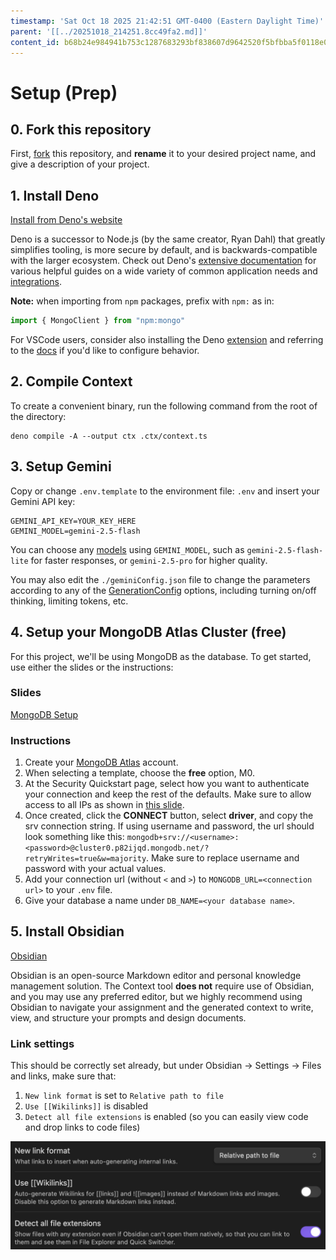 ```yaml
---
timestamp: 'Sat Oct 18 2025 21:42:51 GMT-0400 (Eastern Daylight Time)'
parent: '[[../20251018_214251.8cc49fa2.md]]'
content_id: b68b24e984941b753c1287683293bf838607d9642520f5bfbba5f0118e026e1f
---
```


# Setup (Prep)

## 0. Fork this repository

First, [fork](https://docs.github.com/en/pull-requests/collaborating-with-pull-requests/working-with-forks/fork-a-repo#forking-a-repository) this repository, and **rename** it to your desired project name, and give a description of your project.

## 1. Install Deno

[Install from Deno's website](https://deno.com)

Deno is a successor to Node.js (by the same creator, Ryan Dahl) that greatly simplifies tooling, is more secure by default, and is backwards-compatible with the larger ecosystem. Check out Deno's [extensive documentation](https://docs.deno.com/runtime/) for various helpful guides on a wide variety of common application needs and [integrations](https://docs.deno.com/examples/).

**Note:** when importing from `npm` packages, prefix with `npm:` as in:

```typescript
import { MongoClient } from "npm:mongo"
```

For VSCode users, consider also installing the Deno [extension](https://marketplace.visualstudio.com/items?itemName=denoland.vscode-deno) and referring to the [docs](https://docs.deno.com/runtime/reference/vscode/) if you'd like to configure behavior.

## 2. Compile Context

To create a convenient binary, run the following command from the root of the directory:

```shell
deno compile -A --output ctx .ctx/context.ts
```

## 3. Setup Gemini

Copy or change `.env.template` to the environment file: `.env` and insert your Gemini API key:

```env
GEMINI_API_KEY=YOUR_KEY_HERE
GEMINI_MODEL=gemini-2.5-flash
```

You can choose any [models](https://ai.google.dev/gemini-api/docs/models) using `GEMINI_MODEL`, such as `gemini-2.5-flash-lite` for faster responses, or `gemini-2.5-pro` for higher quality.

You may also edit the `./geminiConfig.json` file to change the parameters according to any of the [GenerationConfig](https://ai.google.dev/api/generate-content#v1beta.GenerationConfig) options, including turning on/off thinking, limiting tokens, etc.

## 4. Setup your MongoDB Atlas Cluster (free)

For this project, we'll be using MongoDB as the database. To get started, use either the slides or the instructions:

### Slides

[MongoDB Setup](https://docs.google.com/presentation/d/1DBOWIQ2AAGQPDRgmnad8wN9S9M955LcHYZQlnbu-QCs/edit?usp=sharing)

### Instructions

1. Create your [MongoDB Atlas](https://www.mongodb.com/cloud/atlas/register) account.
2. When selecting a template, choose the **free** option, M0.
3. At the Security Quickstart page, select how you want to authenticate your connection and keep the rest of the defaults. Make sure to allow access to all IPs as shown in [this slide](https://docs.google.com/presentation/d/1DBOWIQ2AAGQPDRgmnad8wN9S9M955LcHYZQlnbu-QCs/edit?usp=sharing).
4. Once created, click the **CONNECT** button, select **driver**, and copy the srv connection string. If using username and password, the url should look something like this: `mongodb+srv://<username>:<password>@cluster0.p82ijqd.mongodb.net/?retryWrites=true&w=majority`. Make sure to replace username and password with your actual values.
5. Add your connection url (without `<` and `>`) to `MONGODB_URL=<connection url>` to your `.env` file.
6. Give your database a name under `DB_NAME=<your database name>`.

## 5. Install Obsidian

[Obsidian](https://obsidian.md)

Obsidian is an open-source Markdown editor and personal knowledge management solution. The Context tool **does not** require use of Obsidian, and you may use any preferred editor, but we highly recommend using Obsidian to navigate your assignment and the generated context to write, view, and structure your prompts and design documents.

### Link settings

This should be correctly set already, but under Obsidian -> Settings -> Files and links, make sure that:

1. `New link format` is set to `Relative path to file`
2. `Use [[Wikilinks]]` is disabled
3. `Detect all file extensions` is enabled (so you can easily view code and drop links to code files)

![](media/obsidian_settings.png)
